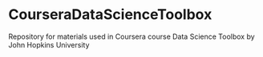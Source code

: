 # CourseraDataScienceToolbox
Repository for materials used in Coursera course Data Science Toolbox by John Hopkins University
